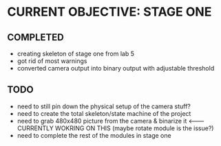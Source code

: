 # CURRENT OBJECTIVE: STAGE ONE

## COMPLETED
- creating skeleton of stage one from lab 5
- got rid of most warnings
- converted camera output into binary output with adjustable threshold

## TODO
- need to still pin down the physical setup of the camera stuff?
- need to create the total skeleton/state machine of the project
- need to grab 480x480 picture from the camera & binarize it <--- CURRENTLY WOKRING ON THIS (maybe rotate module is the issue?)
- need to complete the rest of the modules in stage one
